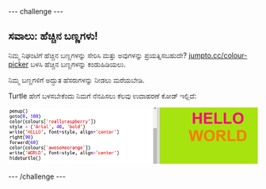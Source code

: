 \--- challenge \---

## ಸವಾಲು: ಹೆಚ್ಚಿನ ಬಣ್ಣಗಳು!

ನಿಮ್ಮ ನಿಘಂಟಿಗೆ ಹೆಚ್ಚಿನ ಬಣ್ಣಗಳನ್ನು ಸೇರಿಸಿ ಮತ್ತು ಅವುಗಳನ್ನು ಪ್ರಯತ್ನಿಸಬಹುದೇ? <a href="http://jumpto.cc/colour-picker" target="_blank">jumpto.cc/colour-picker</a> ಬಳಸಿ ಹೆಚ್ಚಿನ ಬಣ್ಣಗಳನ್ನು ಕಂಡುಹಿಡಿಯಲು.

ನಿಮ್ಮ ಬಣ್ಣಗಳಿಗೆ ಅದ್ಭುತ ಹೆಸರುಗಳನ್ನು ನೀಡಲು ಮರೆಯಬೇಡಿ.

Turtle ಹೇಗೆ ಬಳಸಬೇಕೆಂದು ನಿಮಗೆ ನೆನಪಿಸಲು ಕೆಲವು ಉದಾಹರಣೆ ಕೋಡ್ ಇಲ್ಲಿದೆ:

![ಪರದಚಿತ್ರ](images/colourful-challenge1.png)

\--- /challenge \---